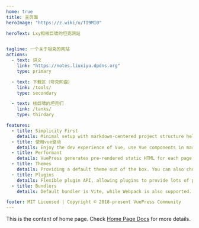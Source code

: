 ```yaml
---
home: true
title: 主页面
heroImage: "https://z.wiki/u/TI9MI0"

heroText: Lxy和核巨啸的坦克网站


tagline: 一个关于坦克的网站
actions:
  - text: 讲义
    link: "https://notes.liuxiyu.dpdns.org"
    type: primary

  - text: 下载区（夸克网盘）
    link: /tools/
    type: secondary

  - text: 核巨啸的坦克们
    link: /tanks/
    type: thirdary 

features:
  - title: Simplicity First
    details: Minimal setup with markdown-centered project structure helps you focus on writing.
  - title: 使用vue驱动
    details: Enjoy the dev experience of Vue, use Vue components in markdown, and develop custom themes with Vue.
  - title: Performant
    details: VuePress generates pre-rendered static HTML for each page, and runs as an SPA once a page is loaded.
  - title: Themes
    details: Providing a default theme out of the box. You can also choose a community theme or create your own one.
  - title: Plugins
    details: Flexible plugin API, allowing plugins to provide lots of plug-and-play features for your site.
  - title: Bundlers
    details: Default bundler is Vite, while Webpack is also supported. Choose the one you like!

footer: MIT Licensed | Copyright © 2018-present VuePress Community
---
```


This is the content of home page. Check [Home Page Docs][default-theme-home] for more details.

[default-theme-home]: https://vuejs.press/reference/default-theme/frontmatter.html#home-page
